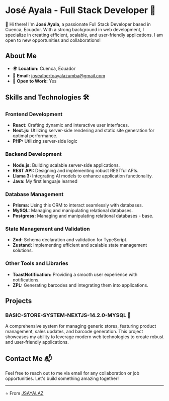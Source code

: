 # José Ayala - Full Stack Developer 🚀

👋 Hi there! I'm **José Ayala**, a passionate Full Stack Developer based in Cuenca, Ecuador. With a strong background in web development, I specialize in creating efficient, scalable, and user-friendly applications. I am open to new opportunities and collaborations!

## About Me

- 🌍 **Location:** Cuenca, Ecuador
- 📧 **Email:** josealbertoayalazumba@gmail.com
- 💼 **Open to Work:** Yes


## Skills and Technologies 🛠️

### Frontend Development
- **React:** Crafting dynamic and interactive user interfaces.
- **Next.js:** Utilizing server-side rendering and static site generation for optimal performance.
- **PHP:** Utilizing server-side logic

### Backend Development
- **Node.js:** Building scalable server-side applications.
- **REST API:** Designing and implementing robust RESTful APIs.
- **Llama 3:** Integrating AI models to enhance application functionality.
- **Java:** My first lenguaje learned

### Database Management
- **Prisma:** Using this ORM to interact seamlessly with databases.
- **MySQL:** Managing and manipulating relational databases.
- **Postgress:** Managing and manipulating relational databases - base.

### State Management and Validation
- **Zod:** Schema declaration and validation for TypeScript.
- **Zustand:** Implementing efficient and scalable state management solutions.

### Other Tools and Libraries
- **ToastNotification:** Providing a smooth user experience with notifications.
- **ZPL:** Generating barcodes and integrating them into applications.

## Projects

### BASIC-STORE-SYSTEM-NEXTJS-14.2.0-MYSQL 🛒
A comprehensive system for managing generic stores, featuring product management, sales updates, and barcode generation. This project showcases my ability to leverage modern web technologies to create robust and user-friendly applications.

## Contact Me 📬

Feel free to reach out to me via email for any collaboration or job opportunities. Let's build something amazing together!

---

⭐️ From [JSAYALAZ](https://github.com/JSAYALAZ)
